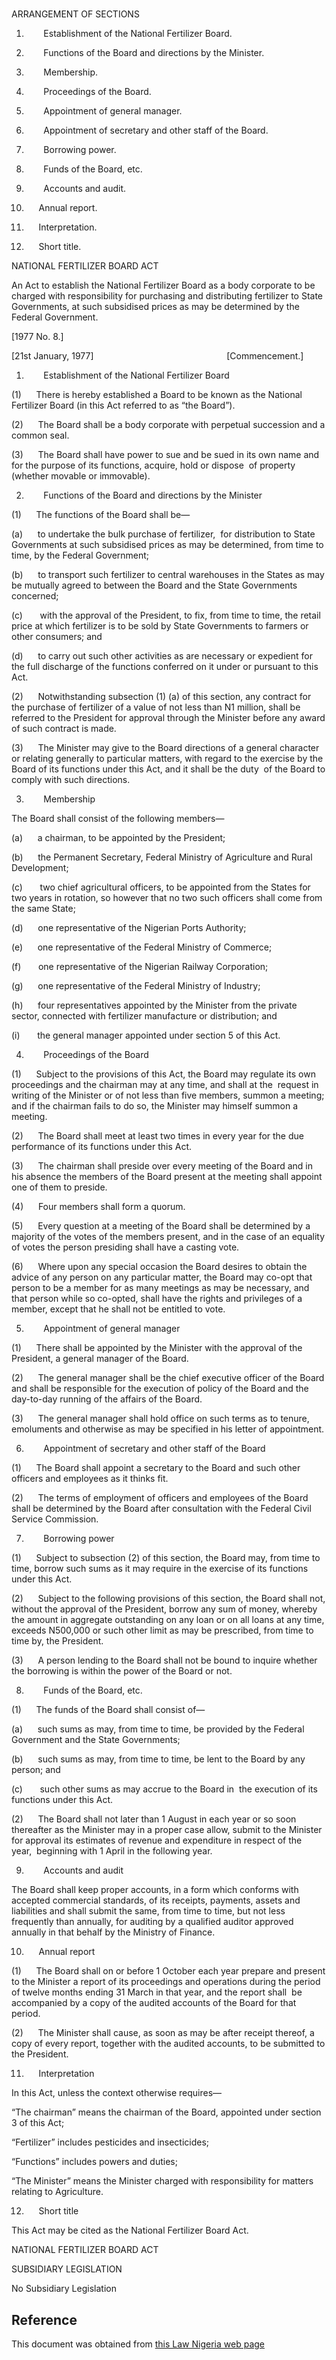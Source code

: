 # 

ARRANGEMENT OF SECTIONS

1.        Establishment of the National Fertilizer Board.

2.        Functions of the Board and directions by the Minister.

3.        Membership.

4.        Proceedings of the Board.

5.        Appointment of general manager.

6.        Appointment of secretary and other staff of the Board.

7.        Borrowing power.

8.        Funds of the Board, etc.

9.        Accounts and audit.

10.      Annual report.

11.      Interpretation.

12.      Short title.

NATIONAL FERTILIZER BOARD ACT

An Act to establish the National Fertilizer Board as a body corporate to be charged with responsibility for purchasing and distributing fertilizer to State Governments, at such subsidised prices as may be determined by the Federal Government.

[1977 No. 8.]

[21st January, 1977]                                                      [Commencement.]

1.        Establishment of the National Fertilizer Board

(1)      There is hereby established a Board to be known as the National Fertilizer Board (in this Act referred to as “the Board”).

(2)      The Board shall be a body corporate with perpetual succession and a common seal.

(3)      The Board shall have power to sue and be sued in its own name and for the purpose of its functions, acquire, hold or dispose  of property (whether movable or immovable).

2.        Functions of the Board and directions by the Minister

(1)      The functions of the Board shall be—

(a)      to undertake the bulk purchase of fertilizer,  for distribution to State Governments at such subsidised prices as may be determined, from time to time, by the Federal Government;

(b)      to transport such fertilizer to central warehouses in the States as may be mutually agreed to between the Board and the State Governments concerned;

(c)       with the approval of the President, to fix, from time to time, the retail price at which fertilizer is to be sold by State Governments to farmers or other consumers; and

(d)      to carry out such other activities as are necessary or expedient for the full discharge of the functions conferred on it under or pursuant to this Act.

(2)      Notwithstanding subsection (1) (a) of this section, any contract for the purchase of fertilizer of a value of not less than N1 million, shall be referred to the President for approval through the Minister before any award of such contract is made.

(3)      The Minister may give to the Board directions of a general character or relating generally to particular matters, with regard to the exercise by the Board of its functions under this Act, and it shall be the duty  of the Board to comply with such directions.

3.        Membership

The Board shall consist of the following members—

(a)      a chairman, to be appointed by the President;

(b)      the Permanent Secretary, Federal Ministry of Agriculture and Rural Development;

(c)       two chief agricultural officers, to be appointed from the States for two years in rotation, so however that no two such officers shall come from the same State;

(d)      one representative of the Nigerian Ports Authority;

(e)      one representative of the Federal Ministry of Commerce;

(f)       one representative of the Nigerian Railway Corporation;

(g)      one representative of the Federal Ministry of Industry;

(h)      four representatives appointed by the Minister from the private sector, connected with fertilizer manufacture or distribution; and

(i)       the general manager appointed under section 5 of this Act.

4.        Proceedings of the Board

(1)      Subject to the provisions of this Act, the Board may regulate its own proceedings and the chairman may at any time, and shall at the  request in writing of the Minister or of not less than five members, summon a meeting; and if the chairman fails to do so, the Minister may himself summon a meeting.

(2)      The Board shall meet at least two times in every year for the due performance of its functions under this Act.

(3)      The chairman shall preside over every meeting of the Board and in his absence the members of the Board present at the meeting shall appoint one of them to preside.

(4)      Four members shall form a quorum.

(5)      Every question at a meeting of the Board shall be determined by a majority of the votes of the members present, and in the case of an equality of votes the person presiding shall have a casting vote.

(6)      Where upon any special occasion the Board desires to obtain the advice of any person on any particular matter, the Board may co-opt that person to be a member for as many meetings as may be necessary, and that person while so co-opted, shall have the rights and privileges of a member, except that he shall not be entitled to vote.

5.        Appointment of general manager

(1)      There shall be appointed by the Minister with the approval of the President, a general manager of the Board.

(2)      The general manager shall be the chief executive officer of the Board and shall be responsible for the execution of policy of the Board and the day-to-day running of the affairs of the Board.

(3)      The general manager shall hold office on such terms as to tenure, emoluments and otherwise as may be specified in his letter of appointment.

6.        Appointment of secretary and other staff of the Board

(1)      The Board shall appoint a secretary to the Board and such other officers and employees as it thinks fit.

(2)      The terms of employment of officers and employees of the Board shall be determined by the Board after consultation with the Federal Civil Service Commission.

7.        Borrowing power

(1)      Subject to subsection (2) of this section, the Board may, from time to time, borrow such sums as it may require in the exercise of its functions under this Act.

(2)      Subject to the following provisions of this section, the Board shall not, without the approval of the President, borrow any sum of money, whereby the amount in aggregate outstanding on any loan or on all loans at any time, exceeds N500,000 or such other limit as may be prescribed, from time to time by, the President.

(3)      A person lending to the Board shall not be bound to inquire whether the borrowing is within the power of the Board or not.

8.        Funds of the Board, etc.

(1)      The funds of the Board shall consist of—

(a)      such sums as may, from time to time, be provided by the Federal Government and the State Governments;

(b)      such sums as may, from time to time, be lent to the Board by any person; and

(c)       such other sums as may accrue to the Board in  the execution of its functions under this Act.

(2)      The Board shall not later than 1 August in each year or so soon thereafter as the Minister may in a proper case allow, submit to the Minister for approval its estimates of revenue and expenditure in respect of the year,  beginning with 1 April in the following year.

9.        Accounts and audit

The Board shall keep proper accounts, in a form which conforms with accepted commercial standards, of its receipts, payments, assets and liabilities and shall submit the same, from time to time, but not less frequently than annually, for auditing by a qualified auditor approved annually in that behalf by the Ministry of Finance.

10.      Annual report

(1)      The Board shall on or before 1 October each year prepare and present to the Minister a report of its proceedings and operations during the period of twelve months ending 31 March in that year, and the report shall  be accompanied by a copy of the audited accounts of the Board for that period.

(2)      The Minister shall cause, as soon as may be after receipt thereof, a copy of every report, together with the audited accounts, to be submitted to the President.

11.      Interpretation

In this Act, unless the context otherwise requires—

“The chairman” means the chairman of the Board, appointed under section 3 of this Act;

“Fertilizer” includes pesticides and insecticides;

“Functions” includes powers and duties;

“The Minister” means the Minister charged with responsibility for matters relating to Agriculture.

12.      Short title

This Act may be cited as the National Fertilizer Board Act.

NATIONAL FERTILIZER BOARD ACT

SUBSIDIARY LEGISLATION

No Subsidiary Legislation

## Reference

This document was obtained from [this Law Nigeria web page](http://www.lawnigeria.com/LFN/N/National-Fertilizer-Board-Act.php)